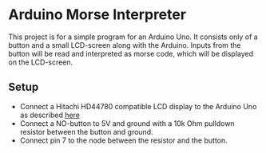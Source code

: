 # Arduino Morse Interpreter

This project is for a simple program for an Arduino Uno. It
consists only of a button and a small LCD-screen along with the
Arduino. Inputs from the button will be read and interpreted as
morse code, which will be displayed on the LCD-screen.

## Setup
- Connect a Hitachi HD44780 compatible LCD display to the Arduino
Uno as described [here](https://docs.arduino.cc/learn/electronics/lcd-displays)
- Connect a NO-button to 5V and ground with a 10k Ohm pulldown resistor
between the button and ground.
- Connect pin 7 to the node between the resistor and the button.

